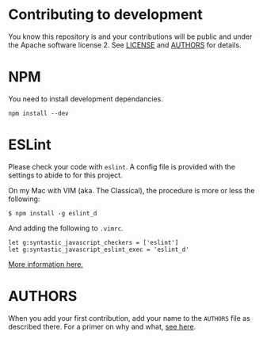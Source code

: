 # Contributing to development

You know this repository is and your contributions will be public and under the
Apache software license 2. See
[LICENSE](https://github.com/MikadoLabs/typename/blob/master/LICENSE) and
[AUTHORS](https://github.com/MikadoLabs/typename/blob/master/AUTHORS) for
details.

# NPM

You need to install development dependancies.

```
npm install --dev
```

# ESLint

Please check your code with `eslint`. A config file is provided with the
settings to abide to for this project.

On my Mac with VIM (aka. The Classical), the procedure is more or less the
following:

```
$ npm install -g eslint_d
```

And adding the following to `.vimrc`.

```
let g:syntastic_javascript_checkers = ['eslint']
let g:syntastic_javascript_eslint_exec = 'eslint_d'
```

[More information here.](https://github.com/mantoni/eslint_d.js)

# AUTHORS

When you add your first contribution, add your name to the `AUTHORS` file as
described there. For a primer on why and what, [see
here](https://github.com/berneout/authors-certificate).
